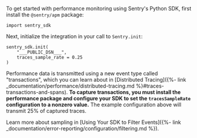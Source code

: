 To get started with performance monitoring using Sentry's Python SDK, first install the `@sentry/apm` package:

```
import sentry_sdk
```

Next, initialize the integration in your call to `Sentry.init`:

```
sentry_sdk.init(
    "___PUBLIC_DSN___", 
    traces_sample_rate = 0.25
)
```

Performance data is transmitted using a new event type called "transactions", which you can learn about in [Distributed Tracing]({%- link _documentation/performance/distributed-tracing.md %}#traces-transactions-and-spans). **To capture transactions, you must install the performance package and configure your SDK to set the `tracesSampleRate` configuration to a nonzero value.** The example configuration above will transmit 25% of captured traces.

Learn more about sampling in [Using Your SDK to Filter Events]({%- link _documentation/error-reporting/configuration/filtering.md %}).